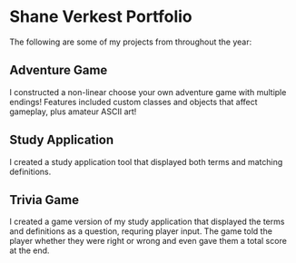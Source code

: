 # Shane Verkest Portfolio

The following are some of my projects from throughout the year:

## Adventure Game

I constructed a non-linear choose your own adventure game with multiple endings! Features included custom classes and objects that affect gameplay, plus amateur ASCII art!


## Study Application

I created a study application tool that displayed both terms and matching definitions. 


## Trivia Game

I created a game version of my study application that displayed the terms and definitions as a question, requring player input. The game told the player whether they were right or wrong and even gave them a total score at the end. 



